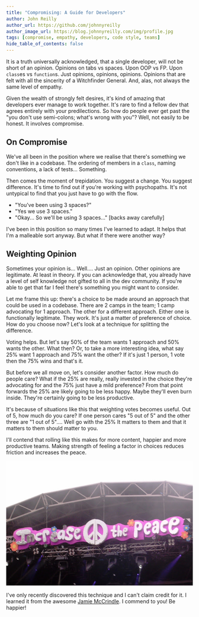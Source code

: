 ```yaml
---
title: "Compromising: A Guide for Developers"
author: John Reilly
author_url: https://github.com/johnnyreilly
author_image_url: https://blog.johnnyreilly.com/img/profile.jpg
tags: [compromise, empathy, developers, code style, teams]
hide_table_of_contents: false
---
```

It is a truth universally acknowledged, that a single developer, will not be short of an opinion. Opinions on tabs vs spaces. Upon OOP vs FP. Upon `class`es vs `function`s. Just opinions, opinions, opinions. Opinions that are felt with all the sincerity of a Witchfinder General. And, alas, not always the same level of empathy.

 Given the wealth of strongly felt desires, it's kind of amazing that developers ever manage to work together. It's rare to find a fellow dev that agrees entirely with your predilections. So how do people ever get past the "you don't use semi-colons; what's wrong with you"? Well, not easily to be honest. It involves compromise.

## On Compromise

We've all been in the position where we realise that there's something we don't like in a codebase. The ordering of members in a `class`, naming conventions, a lack of tests... Something.

Then comes the moment of trepidation. You suggest a change. You suggest difference. It's time to find out if you're working with psychopaths. It's not untypical to find that you just have to go with the flow.

- "You've been using 3 spaces?"
- "Yes we use 3 spaces."
- "Okay... So we'll be using 3 spaces..." [backs away carefully]



I've been in this position so many times I've learned to adapt. It helps that I'm a malleable sort anyway. But what if there were another way?

## Weighting Opinion

Sometimes your opinion is... Well.... Just an opinion. Other opinions are legitimate. At least in theory. If you can acknowledge that, you already have a level of self knowledge not gifted to all in the dev community. If you're able to get that far I feel there's something you might want to consider.

Let me frame this up: there's a choice to be made around an approach that could be used in a codebase. There are 2 camps in the team; 1 camp advocating for 1 approach. The other for a different approach. Either one is functionally legitimate. They work. It's just a matter of preference of choice. How do you choose now? Let's look at a technique for splitting the difference.

Voting helps. But let's say 50% of the team wants 1 approach and 50% wants the other. What then? Or, to take a more interesting idea, what say 25% want 1 approach and 75% want the other? If it's just 1 person, 1 vote then the 75% wins and that's it.

But before we all move on, let's consider another factor. How much do people care? What if the 25% are really, really invested in the choice they're advocating for and the 75% just have a mild preference? From that point forwards the 25% are likely going to be less happy. Maybe they'll even burn inside. They're certainly going to be less productive.

It's because of situations like this that weighting votes becomes useful. Out of 5, how much do you care? If one person cares "5 out of 5" and the other three are "1 out of 5".... Well go with the 25% It matters to them and that it matters to them should matter to you.

I'll contend that rolling like this makes for more content, happier and more productive teams. Making strength of feeling a factor in choices reduces friction and increases the peace.

![](../static/blog/2018-05-13-compromising-guide-for-developers/Bestival_2008_Increase_the_Peace_banner.jpg)

I've only recently discovered this technique and I can't claim credit for it. I learned it from the awesome [Jamie McCrindle](https://twitter.com/foldr). I commend to you! Be happier!


